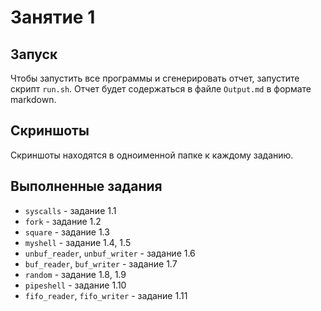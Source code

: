# Занятие 1

## Запуск
Чтобы запустить все программы и сгенерировать отчет, запустите скрипт `run.sh`. Отчет будет содержаться в файле `Output.md` в формате markdown.

## Скриншоты
Скриншоты находятся в одноименной папке к каждому заданию.

## Выполненные задания

 - `syscalls` - задание 1.1
 - `fork` - задание 1.2
 - `square` - задание 1.3
 - `myshell` - задание 1.4, 1.5
 - `unbuf_reader`, `unbuf_writer` - задание 1.6
 - `buf_reader`, `buf_writer` - задание 1.7
 - `random` - задание 1.8, 1.9
 - `pipeshell` - задание 1.10
 - `fifo_reader`, `fifo_writer` - задание 1.11
